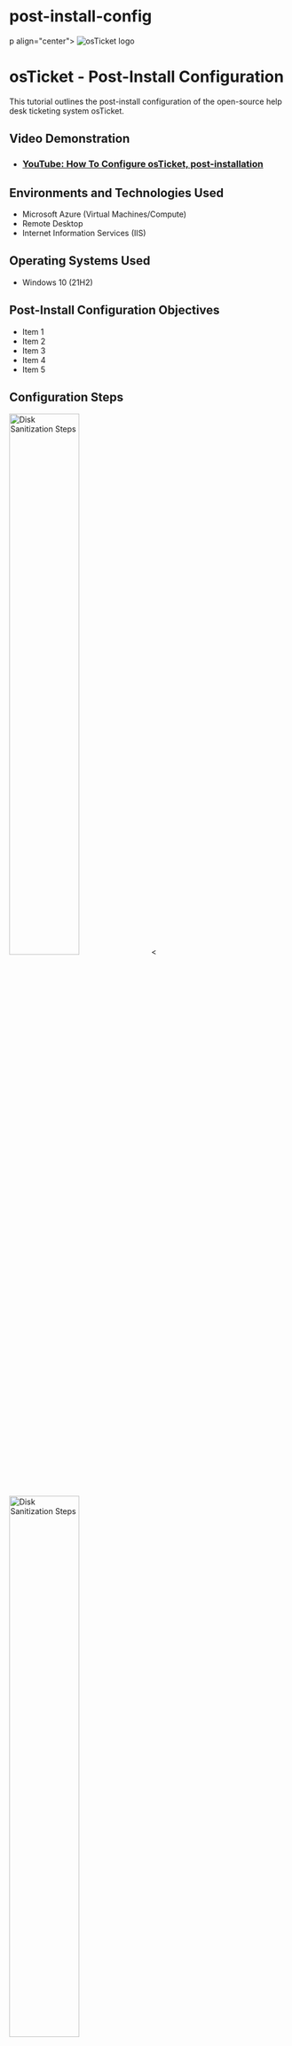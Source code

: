 # post-install-config
p align="center">
<img src="https://i.imgur.com/Clzj7Xs.png" alt="osTicket logo"/>
</p>

<h1>osTicket - Post-Install Configuration</h1>
This tutorial outlines the post-install configuration of the open-source help desk ticketing system osTicket.<br />


<h2>Video Demonstration</h2>

- ### [YouTube: How To Configure osTicket, post-installation](https://www.youtube.com)

<h2>Environments and Technologies Used</h2>

- Microsoft Azure (Virtual Machines/Compute)
- Remote Desktop
- Internet Information Services (IIS)

<h2>Operating Systems Used </h2>

- Windows 10</b> (21H2)

<h2>Post-Install Configuration Objectives</h2>

- Item 1
- Item 2
- Item 3
- Item 4
- Item 5

<h2>Configuration Steps</h2>

<p>
<img src="https://i.imgur.com/KzS2oss.png" height="50%" width="50%" alt="Disk Sanitization Steps"/>
 <                                                                                              
<img src="https://i.imgur.com/PjaPUWn.png" height="50%" width=50%" alt="Disk Sanitization Steps"/>
<p>
Lorem ipsum dolor sit amet, consectetur adipiscing elit, sed do eiusmod tempor incididunt ut labore et dolore magna aliqua. Ut enim ad minim veniam, quis nostrud exercitation ullamco laboris nisi ut aliquip ex ea commodo consequat. Duis aute irure dolor in reprehenderit in voluptate velit esse cillum dolore eu fugiat nulla pariatur.
</p>
<br />
 
<p>
<img src="https://i.imgur.com/Zr2GROp.png" height="50%" width="50%" alt="Disk Sanitization Steps"/>
 <img src="https://i.imgur.com/EV33QKQ.png" height="50%" width="50% alt="Disk Sanitization Steps"/>
 <img src="https://i.imgur.com/IDrJnyN.png" height="50%" width="50%" alt="Disk Sanitization Steps"/>                                                                                            
</p>
<p>
Lorem ipsum dolor sit amet, consectetur adipiscing elit, sed do eiusmod tempor incididunt ut labore et dolore magna aliqua. Ut enim ad minim veniam, quis nostrud exercitation ullamco laboris nisi ut aliquip ex ea commodo consequat. Duis aute irure dolor in reprehenderit in voluptate velit esse cillum dolore eu fugiat nulla pariatur.
</p>
  <img src="https://i.imgur.com/1SqUTqM.png" height="50%" width="50%" alt="Disk Sanitization Steps"/>                                                                                                
<br />

<p>
<img src="https://i.imgur.com/JBfANPO.png" height="50%" width="50%" alt="Disk Sanitization Steps"/>
</p>
<p>
Lorem ipsum dolor sit amet, consectetur adipiscing elit, sed do eiusmod tempor incididunt ut labore et dolore magna aliqua. Ut enim ad minim veniam, quis nostrud exercitation ullamco laboris nisi ut aliquip ex ea commodo consequat. Duis aute irure dolor in reprehenderit in voluptate velit esse cillum dolore eu fugiat nulla pariatur.
</p>
<br />
